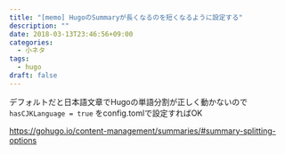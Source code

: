 ```yaml
---
title: "[memo] HugoのSummaryが長くなるのを短くなるように設定する"
description: ""
date: 2018-03-13T23:46:56+09:00
categories:
  - 小ネタ
tags:
  - hugo
draft: false
---
```


デフォルトだと日本語文章でHugoの単語分割が正しく動かないので `hasCJKLanguage = true` をconfig.tomlで設定すればOK

https://gohugo.io/content-management/summaries/#summary-splitting-options
